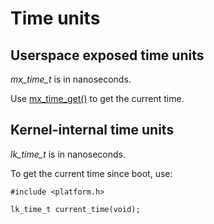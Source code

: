 # Time units

## Userspace exposed time units

*mx\_time\_t* is in nanoseconds.

Use [mx_time_get()](syscalls/time_get.md) to get the current time.

## Kernel-internal time units

*lk\_time\_t* is in nanoseconds.

To get the current time since boot, use:

```
#include <platform.h>

lk_time_t current_time(void);
```
